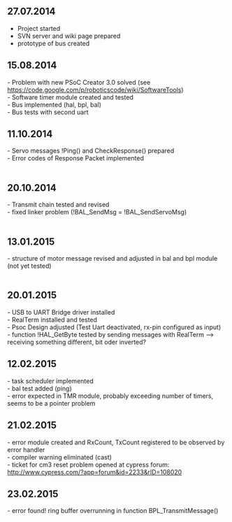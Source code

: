 ## 27.07.2014 ##
- Project started <br>
- SVN server and wiki page prepared <br>
- prototype of bus created <br>

<h2>15.08.2014</h2>
- Problem with new PSoC Creator 3.0 solved (see <a href='https://code.google.com/p/roboticscode/wiki/SoftwareTools'>https://code.google.com/p/roboticscode/wiki/SoftwareTools</a>) <br>
- Software timer module created and tested <br>
- Bus implemented (hal, bpl, bal) <br>
- Bus tests with second uart <br>

<h2>11.10.2014</h2>
- Servo messages !Ping() and CheckResponse() prepared <br>
- Error codes of Response Packet implemented<br>
<br>
<h2>20.10.2014</h2>
- Transmit chain tested and revised<br>
- fixed linker problem (!BAL_SendMsg = !BAL_SendServoMsg)<br>
<br>
<h2>13.01.2015</h2>
- structure of motor message revised and adjusted in bal and bpl module (not yet tested)<br>
<br>
<h2>20.01.2015</h2>
- USB to UART Bridge driver installed <br>
- RealTerm installed and tested <br>
- Psoc Design adjusted (Test Uart deactivated, rx-pin configured as input) <br>
- function !HAL_GetByte tested by sending messages with RealTerm --> receiving something different, bit oder inverted? <br>

<h2>12.02.2015</h2>
- task scheduler implemented <br>
- bal test added (ping) <br>
- error expected in TMR module, probably exceeding number of timers, seems to be a pointer problem <br>

<h2>21.02.2015</h2>
- error module created and RxCount, TxCount registered to be observed by error handler <br>
- compiler warning eliminated (cast) <br>
- ticket for cm3 reset problem opened at cypress forum: <a href='http://www.cypress.com/?app=forum&id=2233&rID=108020'>http://www.cypress.com/?app=forum&amp;id=2233&amp;rID=108020</a> <br>

<h2>23.02.2015</h2>
- error found! ring buffer overrunning in function BPL_TransmitMessage() <br>
